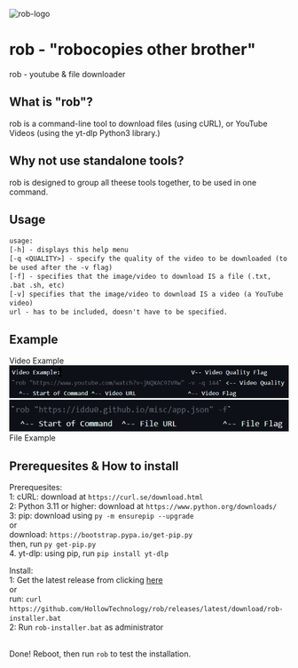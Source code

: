 ![rob-logo](assets/favicon/rob-logo.ico)
# rob - "robocopies other brother"
rob - youtube &amp; file downloader

## What is "rob"?
rob is a command-line tool to download files (using cURL), or YouTube Videos (using the yt-dlp Python3 library.)

## Why not use standalone tools?
rob is designed to group all theese tools together, to be used in one command.

## Usage
```
usage:
[-h] - displays this help menu
[-q <QUALITY>] - specify the quality of the video to be downloaded (to be used after the -v flag) 
[-f] - specifies that the image/video to download IS a file (.txt, .bat .sh, etc)
[-v] specifies that the image/video to download IS a video (a YouTube video)
url - has to be included, doesn't have to be specified.
```
## Example
Video Example<br>
![rob-video-example](assets/screenshots/rob-video-example.png)
![rob-video-example](assets/screenshots/rob-file-example.png)<br>
File Example

## Prerequesites & How to install

Prerequesites:<br>
1: cURL: download at `https://curl.se/download.html`<br>
2: Python 3.11 or higher: download at `https://www.python.org/downloads/`<br>
3: pip: download using `py -m ensurepip --upgrade`<br>
or<br>
download: `https://bootstrap.pypa.io/get-pip.py`<br>
then, run `py get-pip.py`<br>
4. yt-dlp: using pip, run `pip install yt-dlp`<br>

Install:<br>
1: Get the latest release from clicking [here](https://github.com/HollowTechnology/rob/releases/latest/download/rob-installer.bat)<br>or<br>
run: `curl https://github.com/HollowTechnology/rob/releases/latest/download/rob-installer.bat`<br>
2: Run `rob-installer.bat` as administrator<br><br>

Done! Reboot, then run `rob` to test the installation.
